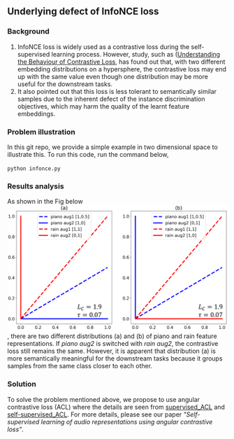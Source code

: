 ## Underlying defect of InfoNCE loss

### Background

1. InfoNCE loss is widely used as a contrastive loss during the self-supervised learning process. However, study, such as ([Understanding the Behaviour of Contrastive Loss](https://openaccess.thecvf.com/content/CVPR2021/papers/Wang_Understanding_the_Behaviour_of_Contrastive_Loss_CVPR_2021_paper.pdf), has found out that, with two different embedding distributions on a hypersphere, the contrastive loss may end up with the same value even though one distribution may be more useful for the downstream tasks.
2. It also pointed out that this loss is less tolerant to semantically similar samples due to the inherent defect of the instance discrimination objectives, which may harm the quality of the learnt feature embeddings.

### Problem illustration

In this git repo, we provide a simple example in two dimensional space to illustrate this. To run this code, run the command below,

`` python infonce.py ``

### Results analysis

As shown in the Fig below ![illustration](/Figure_1.png), there are two different distributions (a) and (b) of piano and rain feature representations. If *piano aug2* is switched with *rain aug2*, the contrastive loss still remains the same. However, it is apparent that distribution (a) is more semantically meaningful for the downstream tasks because it groups samples from the same class closer to each other.

### Solution
To solve the problem mentioned above, we propose to use angular contrastive loss (ACL) where the details are seen from [supervised_ACL](https://github.com/shanwangshan/supervised_ACL) and [self-supervised_ACL](https://github.com/shanwangshan/Self_supervised_ACL). For more details, please see our paper *"Self-supervised learning of audio representations using angular contrastive loss"*.
